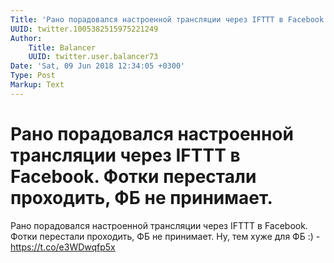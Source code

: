 ```yaml
---
Title: 'Рано порадовался настроенной трансляции через IFTTT в Facebook. Фотки перестали проходить, ФБ не принимает.'
UUID: twitter.1005382515975221249
Author:
    Title: Balancer
    UUID: twitter.user.balancer73
Date: 'Sat, 09 Jun 2018 12:34:05 +0300'
Type: Post
Markup: Text
---
```


# Рано порадовался настроенной трансляции через IFTTT в Facebook. Фотки перестали проходить, ФБ не принимает.

Рано порадовался настроенной трансляции через IFTTT в
Facebook. Фотки перестали проходить, ФБ не принимает. Ну,
тем хуже для ФБ :) - https://t.co/e3WDwqfp5x